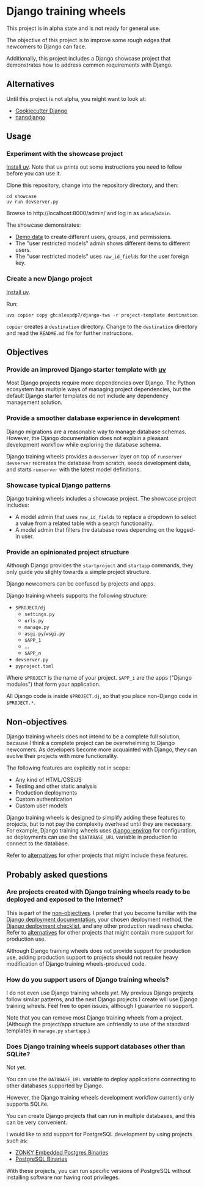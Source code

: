 # Django training wheels

This project is in alpha state and is not ready for general use.

The objective of this project is to improve some rough edges that newcomers to Django can face.

Additionally, this project includes a Django showcase project that demonstrates how to address common requirements with Django.

## Alternatives

Until this project is not alpha, you might want to look at:

* [Cookiecutter Django](https://cookiecutter-django.readthedocs.io/en/latest/)
* [nanodjango](https://github.com/radiac/nanodjango)

## Usage

### Experiment with the showcase project

[Install uv](https://docs.astral.sh/uv/getting-started/installation/).
Note that uv prints out some instructions you need to follow before you can use it.

Clone this repository, change into the repository directory, and then:

```
cd showcase
uv run devserver.py
```

Browse to http://localhost:8000/admin/ and log in as `admin`/`admin`.

The showcase demonstrates:

* [Demo data](showcase/showcase/dj/app/devserver_data.py) to create different users, groups, and permissions.
* The "user restricted models" admin shows different items to different users.
* The "user restricted models" uses `raw_id_fields` for the user foreign key.

### Create a new Django project

[Install uv](https://docs.astral.sh/uv/getting-started/installation/).

Run:

```
uvx copier copy gh:alexpdp7/django-tws -r project-template destination
```

`copier` creates a `destination` directory.
Change to the `destination` directory and read the `README.md` file for further instructions.

## Objectives

### Provide an improved Django starter template with [uv](https://docs.astral.sh/uv/)

Most Django projects require more dependencies over Django.
The Python ecosystem has multiple ways of managing project dependencies, but the default Django starter templates do not include any dependency management solution.

### Provide a smoother database experience in development

Django migrations are a reasonable way to manage database schemas.
However, the Django documentation does not explain a pleasant development workflow while exploring the database schema.

Django training wheels provides a `devserver` layer on top of `runserver`
`devserver` recreates the database from scratch, seeds development data, and starts `runserver` with the latest model definitions.

### Showcase typical Django patterns

Django training wheels includes a showcase project.
The showcase project includes:

* A model admin that uses `raw_id_fields` to replace a dropdown to select a value from a related table with a search functionality.
* A model admin that filters the database rows depending on the logged-in user.

### Provide an opinionated project structure

Although Django provides the `startproject` and `startapp` commands, they only guide you slighty towards a simple project structure.

Django newcomers can be confused by projects and apps.

Django training wheels supports the following structure:

* `$PROJECT/dj`
  * `settings.py`
  * `urls.py`
  * `manage.py`
  * `asgi.py`/`wsgi.py`
  * `$APP_1`
  * ...
  * `$APP_n`
* `devserver.py`
* `pyproject.toml`

Where `$PROJECT` is the name of your project.
`$APP_i` are the apps ("Django modules") that form your application.

All Django code is inside `$PROJECT.dj`, so that you place non-Django code in `$PROJECT.*`.

## Non-objectives

Django training wheels does not intend to be a complete full solution, because I think a complete project can be overwhelming to Django newcomers.
As developers become more acquainted with Django, they can evolve their projects with more functionality.

The following features are explicitly not in scope:

* Any kind of HTML/CSS/JS
* Testing and other static analysis
* Production deployments
* Custom authentication
* Custom user models

Django training wheels is designed to simplify adding these features to projects, but to not pay the complexity overhead until they are necessary.
For example, Django training wheels uses [django-environ](https://github.com/joke2k/django-environ) for configuration, so deployments can use the `$DATABASE_URL` variable in production to connect to the database.

Refer to [alternatives](#alternatives) for other projects that might include these features.

## Probably asked questions

### Are projects created with Django training wheels ready to be deployed and exposed to the Internet?

This is part of the [non-objectives](#non-objectives).
I prefer that you become familiar with the [Django deployment documentation](https://docs.djangoproject.com/en/5.1/howto/deployment/), your chosen deployment method, the [Django deployment checklist](https://docs.djangoproject.com/en/5.1/howto/deployment/checklist/), and any other production readiness checks.
Refer to [alternatives](#alternatives) for other projects that might contain more support for production use.

Although Django training wheels does not provide support for production use, adding production support to projects should not require heavy modification of Django training wheels-produced code.

### How do you support users of Django training wheels?

I do not even use Django training wheels *yet*.
My previous Django projects follow similar patterns, and the next Django projects I create will use Django training wheels.
Feel free to open issues, although I guarantee no support.

Note that you can remove most Django training wheels from a project.
(Although the project/app structure are unfriendly to use of the standard templates in `manage.py` `startapp`.)

### Does Django training wheels support databases other than SQLite?

Not yet.

You can use the `DATABASE_URL` variable to deploy applications connecting to other databases supported by Django.

However, the Django training wheels development workflow currently only supports SQLite.

You can create Django projects that can run in multiple databases, and this can be very convenient.

I would like to add support for PostgreSQL development by using projects such as:

* [ZONKY Embedded Postgres Binaries](https://github.com/zonkyio/embedded-postgres-binaries)
* [PostgreSQL Binaries](https://github.com/theseus-rs/postgresql-binaries)

With these projects, you can run specific versions of PostgreSQL without installing software nor having root privileges.
